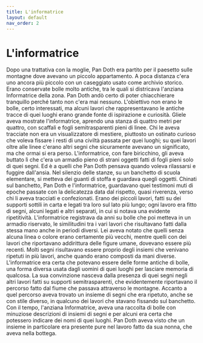 ```yaml
---
title: L'informatrice
layout: default
nav_order: 2
---
```


# L'informatrice
Dopo una trattativa con la moglie, Pan Doth era partito per il paesetto sulle montagne dove avevano un piccolo appartamento. A poca distanza c'era uno ancora più piccolo con un caseggiato usato come archivio storico. Erano conservate bolle molto antiche, tra le quali si districava l'anziana Informatrice della zona. Pan Doth andò certo di poter chiacchierare tranquillo perché tanto non c'era mai nessuno. L'obiettivo non erano le bolle, certo interessati, ma alcuni lavori che rappresentavano le antiche tracce di quei luoghi erano grande fonte di ispirazione e curiosità. Gliele aveva mostrate l'informatrice, aprendo una stanza di quattro metri per quattro, con scaffali e fogli semitrasparenti pieni di linee. Chi le aveva tracciate non era un visualizzatore di mestiere, piuttosto un ostinato curioso che voleva fissare i resti di una civiltà passata per quei luoghi; su quei lavori oltre alle linee c'erano altri segni che sicuramente avevano un significato, ma che ormai si era perso. L'informatrice, con fare biricchino, gli aveva buttato lì che c'era un armadio pieno di strani oggetti fatti di fogli pieni solo di quei segni. Ed è a quelli che Pan Doth pensava quando voleva rilassarsi e fuggire dall'ansia. Nel silenzio delle stanze, su un banchetto di scuola elementare, si metteva dei guanti di stoffa e guardava quegli oggetti. Chinati sul banchetto, Pan Doth e l'informatrice, guardavano quei testimoni muti di epoche passate con la delicatezza data dal rispetto, quasi riverenza, verso chi li aveva tracciati e confezionati. Erano dei piccoli lavori, fatti su dei supporti sottili in carta e legati tra loro sul lato più lungo; ogni lavoro era fitto di segni, alcuni legati e altri separati, in cui si notava una evidente ripetitività. L'informatrice registrava da anni su bolle che poi metteva in un armadio riservato, le similitudini tra i vari lavori che risultavano fatti dalla stessa mano anche in periodi diversi. Lei aveva notato che quelli senza alcuna linea o colore erano certamente più vecchi, mentre quelli con dei lavori che riportavano addirittura delle figure umane, dovevano essere più recenti. Molti segni risultavano essere proprio degli insiemi che venivano ripetuti in più lavori, anche quando erano composti da mani diverse. L'informatrice era certa che potevano essere delle forme antiche di bolle, una forma diversa usata dagli uomini di quei luoghi per lasciare memoria di qualcosa. La sua convinzione nasceva dalla presenza di quei segni negli altri lavori fatti su supporti semitrasparenti, che evidentemente riportavano il percorso fatto dal fiume che passava attraverso le montagne. Accanto a quel percorso aveva trovato un insieme di segni che era ripetuto, anche se con stile diverso, in qualcuno dei lavori che stavano fissando sul banchetto. Con il tempo, l'anziana Informatrice, aveva una raccolta di bolle con minuziose descrizioni di insiemi di segni e per alcuni era certa che potessero indicare dei nomi di quei luoghi. Pan Doth aveva visto che un insieme in particolare era presente pure nel lavoro fatto da sua nonna, che aveva nella bottega.
